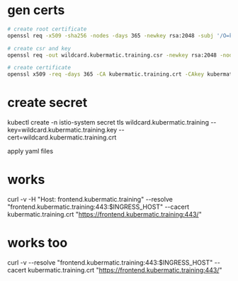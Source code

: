 
# gen certs
```bash
# create root certificate
openssl req -x509 -sha256 -nodes -days 365 -newkey rsa:2048 -subj '/O=kubermatic training/CN=kubermatic.training' -keyout kubermatic.training.key -out kubermatic.training.crt

# create csr and key
openssl req -out wildcard.kubermatic.training.csr -newkey rsa:2048 -nodes -keyout wildcard.kubermatic.training.key -subj "/CN=*.kubermatic.training/O=kubermatic training"

# create certificate
openssl x509 -req -days 365 -CA kubermatic.training.crt -CAkey kubermatic.training.key -set_serial 0 -in wildcard.kubermatic.training.csr -out wildcard.kubermatic.training.crt
```

# create secret
kubectl create -n istio-system secret tls wildcard.kubermatic.training --key=wildcard.kubermatic.training.key --cert=wildcard.kubermatic.training.crt

apply yaml files

# works
curl -v -H "Host: frontend.kubermatic.training" --resolve "frontend.kubermatic.training:443:$INGRESS_HOST"  --cacert kubermatic.training.crt "https://frontend.kubermatic.training:443/"

# works too
curl -v --resolve "frontend.kubermatic.training:443:$INGRESS_HOST"  --cacert kubermatic.training.crt "https://frontend.kubermatic.training:443/"
